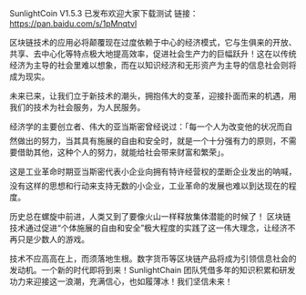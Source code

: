 SunlightCoin V1.5.3 已发布欢迎大家下载测试 链接：https://pan.baidu.com/s/1pMnqtvl

区块链技术的应用必将颠覆现在过度依赖于中心的经济模式，它与生俱来的开放、共享、去中心化等特点极大地提高效率，促进社会生产力的巨幅跃升！这在以传统经济为主导的社会里难以想象，而在以知识经济和无形资产为主导的信息社会则将成为现实。
 
未来已来，让我们立于新技术的潮头，拥抱伟大的变革，迎接扑面而来的机遇，用我们的技术为社会服务，为人民服务。
 
经济学的主要创立者、伟大的亚当斯密曾经说过：「每一个人为改变他的状况而自然做出的努力，当其具有施展的自由和安全时，就是一个十分强有力的原则，不需要借助其他，这种个人的努力，就能给社会带来财富和繁荣」。
 
这是工业革命时期亚当斯密代表小企业向拥有特许经营权的垄断企业发出的呐喊，没有这样的思想和行动来支持无数的小企业，工业革命的发展也难以到达现在的程度。
 
历史总在螺旋中前进，人类又到了要像火山一样释放集体潜能的时候了！ 区块链技术通过促进“个体施展的自由和安全”极大程度的实践了这一伟大理念，让经济不再只是少数人的游戏。
 
技术不应高高在上，而须落地生根。数字货币等区块链产品将成为引领信息社会的发动机。一个新的时代即将到来！SunlightChain 团队凭借多年的知识积累和研发功力来迎接这一浪潮，充满信心，也如履薄冰！我们坚信未来！
